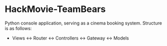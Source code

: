 # HackMovie-TeamBears

Python console application, serving as a cinema booking system. 
Structure is as follows:
 - Views <-> Router <-> Controllers <-> Gateway <-> Models
